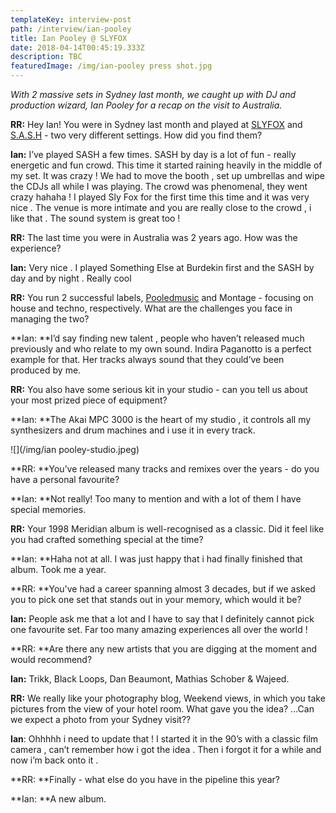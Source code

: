 ```yaml
---
templateKey: interview-post
path: /interview/ian-pooley
title: Ian Pooley @ SLYFOX
date: 2018-04-14T00:45:19.333Z
description: TBC
featuredImage: /img/ian-pooley press shot.jpg
---
```

_With 2 massive sets in Sydney last month, we caught up with DJ and production wizard, Ian Pooley for a recap on the visit to Australia._

**RR:** Hey Ian! You were in Sydney last month and played at [SLYFOX](https://www.facebook.com/slyfoxenmore/) and [S.A.S.H](https://www.facebook.com/sashsundays/) - two very different settings. How did you find them?

**Ian:** I’ve played SASH a few times. SASH by day is a lot of fun - really energetic and fun crowd. This time it started raining heavily in the middle of my set. It was crazy ! We had to move the booth , set up umbrellas and wipe the CDJs all while I was playing. The crowd was phenomenal, they went crazy hahaha ! I played Sly Fox for the first time this time and it was very nice . The venue is more intimate and you are really close to the crowd , i like that . The sound system is great too !

**RR:** The last time you were in Australia was 2 years ago. How was the experience? 

**Ian:** Very nice . I played Something Else at Burdekin first and the SASH by day and by night . Really cool

**RR:** You run 2 successful labels, [Pooledmusic](https://www.facebook.com/Pooledmusic) and Montage - focusing on house and techno, respectively. What are the challenges you face in managing the two?

**Ian: **I’d say finding new talent , people who haven’t released much previously and who relate to my own sound. Indira Paganotto is a perfect example for that. Her tracks always sound that they could’ve been produced by me.

**RR:** You also have some serious kit in your studio - can you tell us about your most prized piece of equipment? 

**Ian: **The Akai MPC 3000 is the heart of my studio , it controls all my synthesizers and drum machines and i use it in every track.

![](/img/ian pooley-studio.jpeg)

**RR: **You’ve released many tracks and remixes over the years - do you have a personal favourite?

**Ian: **Not really! Too many to mention and with a lot of them I have special memories.

**RR:** Your 1998 Meridian album is well-recognised as a classic. Did it feel like you had crafted something special at the time?

**Ian: **Haha not at all. I was just happy that i had finally finished that album. Took me a year.

**RR: **You've had a career spanning almost 3 decades, but if we asked you to pick one set that stands out in your memory, which would it be?

**Ian:** People ask me that a lot and I have to say that I definitely cannot pick one favourite set. Far too many amazing experiences all over the world !

**RR: **Are there any new artists that you are digging at the moment and would recommend?

**Ian:** Trikk, Black Loops, Dan Beaumont, Mathias Schober & Wajeed.

**RR:** We really like your photography blog, Weekend views, in which you take pictures from the view of your hotel room. What gave you the idea? ...Can we expect a photo from your Sydney visit??

**Ian**: Ohhhhh i need to update that ! I started it in the 90’s with a classic film camera , can’t remember how i got the idea . Then i forgot it for a while and now i’m back onto it .

**RR: **Finally - what else do you have in the pipeline this year?

**Ian: **A new album.
